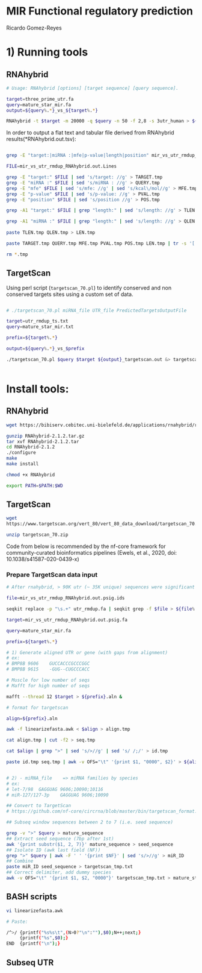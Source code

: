# MIR Functional regulatory prediction
Ricardo Gomez-Reyes
# 1) Running tools
## RNAhybrid
```bash
# Usage: RNAhybrid [options] [target sequence] [query sequence].

target=three_prime_utr.fa
query=mature_star_mir.fa
output=${query%.*}_vs_${target%.*}

RNAhybrid -t $target -m 20000 -q $query -n 50 -f 2,8 -s 3utr_human > ${output}_RNAhybrid.out &

```
In order to output a flat text and tabular file derived from RNAhybrid results(*RNAhybrid.out.tsv):

```bash

grep -E "target:|miRNA :|mfe|p-value|length|position" mir_vs_utr_rmdup_RNAhybrid.out > mir_vs_utr_rmdup_RNAhybrid.out.Lines

FILE=mir_vs_utr_rmdup_RNAhybrid.out.Lines

grep -E "target:" $FILE | sed 's/target: //g' > TARGET.tmp
grep -E "miRNA :" $FILE | sed 's/miRNA : //g' > QUERY.tmp
grep -E "mfe" $FILE | sed 's/mfe: //g' | sed 's/kcal\/mol//g' > MFE.tmp
grep -E "p-value" $FILE | sed 's/p-value: //g' > PVAL.tmp
grep -E "position" $FILE | sed 's/position //g' > POS.tmp

grep -A1 "target:" $FILE | grep "length:" | sed 's/length: //g' > TLEN.tmp

grep -A1 "miRNA :" $FILE | grep "length:" | sed 's/length: //g' > QLEN.tmp
 
paste TLEN.tmp QLEN.tmp > LEN.tmp

paste TARGET.tmp QUERY.tmp MFE.tmp PVAL.tmp POS.tmp LEN.tmp | tr -s '[:blank:]' > mir_vs_utr_rmdup_RNAhybrid.out.tsv

rm *.tmp

```

## TargetScan
Using perl script (`targetscan_70.pl`) to identify conserved and non conserved targets sites using a custom set of data. 
```bash

# ./targetscan_70.pl miRNA_file UTR_file PredictedTargetsOutputFile

target=utr_rmdup_ts.txt
query=mature_star_mir.txt

prefix=${target%.*}

output=${query%.*}_vs_$prefix

./targetscan_70.pl $query $target ${output}_targetscan.out &> targetscan.log &



```

# Install tools:
## RNAhybrid
```bash
wget https://bibiserv.cebitec.uni-bielefeld.de/applications/rnahybrid/resources/downloads/RNAhybrid-2.1.2.tar.gz

gunzip RNAhybrid-2.1.2.tar.gz
tar xvf RNAhybrid-2.1.2.tar
cd RNAhybrid-2.1.2
./configure
make
make install

chmod +x RNAhybrid

export PATH=$PATH:$WD

```
## TargetScan
```bash
wget
https://www.targetscan.org/vert_80/vert_80_data_download/targetscan_70.zip

unzip targetscan_70.zip
```
Code from below is recommended by the nf-core framework for community-curated bioinformatics pipelines (Ewels, et al., 2020, doi: 10.1038/s41587-020-0439-x)

### Prepare TargetScan data input
```bash
# After rnahybrid, > 90K utr (~ 35K unique) sequences were significant targeted by mirs:

file=mir_vs_utr_rmdup_RNAhybrid.out.psig.ids 

seqkit replace -p "\s.+" utr_rmdup.fa | seqkit grep -f $file > ${file%.ids}.fa

target=mir_vs_utr_rmdup_RNAhybrid.out.psig.fa 

query=mature_star_mir.fa

prefix=${target%.*}

# 1) Generate aligned UTR or gene (with gaps from alignment)
# ex:
# BMP8B	9606	GUCCACCCGCCCGGC
# BMP8B	9615	-GUG--CUGCCCACC

# Muscle for low number of seqs
# Mafft for high number of seqs 

mafft --thread 12 $target > ${prefix}.aln &

# format for targetscan

align=${prefix}.aln

awk -f linearizefasta.awk < $align > align.tmp

cat align.tmp | cut -f2 > seq.tmp

cat $align | grep ">" | sed 's/>//g' | sed 's/ /;/' > id.tmp

paste id.tmp seq.tmp | awk -v OFS="\t" '{print $1, "0000", $2}' > ${align%.*}_ts.txt


# 2) - miRNA_file    => miRNA families by species
# ex:
# let-7/98	GAGGUAG	9606;10090;10116
# miR-127/127-3p	GAGGUAG	9606;10090

## Convert to TargetScan
# https://github.com/nf-core/circrna/blob/master/bin/targetscan_format.sh

## Subseq window sequences between 2 to 7 (i.e. seed sequence)

grep -v ">" $query > mature_sequence
## Extract seed sequence (7bp after 1st)
awk '{print substr($1, 2, 7)}' mature_sequence > seed_sequence
## Isolate ID (awk last field (NF))
grep ">" $query | awk -F ' ' '{print $NF}' | sed 's/>//g' > miR_ID
## Combine
paste miR_ID seed_sequence > targetscan_tmp.txt
## Correct delimiter, add dummy species
awk -v OFS="\t" '{print $1, $2, "0000"}' targetscan_tmp.txt > mature_star_mir.txt

```

## BASH scripts
```bash
vi linearizefasta.awk

# Paste:

/^>/ {printf("%s%s\t",(N>0?"\n":""),$0);N++;next;}
     {printf("%s",$0);}
END  {printf("\n");}
```

## Subseq UTR
